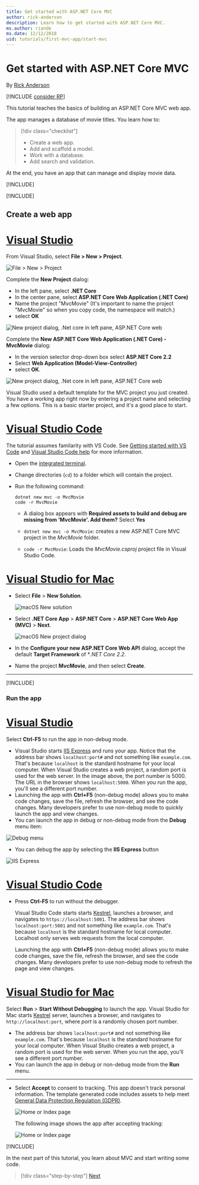 ```yaml
---
title: Get started with ASP.NET Core MVC
author: rick-anderson
description: Learn how to get started with ASP.NET Core MVC.
ms.author: riande
ms.date: 12/12/2018
uid: tutorials/first-mvc-app/start-mvc
---
```

# Get started with ASP.NET Core MVC

By [Rick Anderson](https://twitter.com/RickAndMSFT)

[!INCLUDE [consider RP](~/includes/razor.md)]

This tutorial teaches the basics of building an ASP.NET Core MVC web app.

The app manages a database of movie titles. You learn how to:

> [!div class="checklist"]
> * Create a web app.
> * Add and scaffold a model.
> * Work with a database.
> * Add search and validation.

At the end, you have an app that can manage and display movie data.

[!INCLUDE[](~/includes/mvc-intro/download.md)]

[!INCLUDE[](~/includes/net-core-prereqs-all-2.2.md)]

## Create a web app

<!-- VS -------------------------->
# [Visual Studio](#tab/visual-studio)

From Visual Studio, select  **File > New > Project**.

![File > New > Project](start-mvc/_static/alt_new_project.png)

Complete the **New Project** dialog:

* In the left pane, select **.NET Core**
* In the center pane, select **ASP.NET Core Web Application (.NET Core)**
* Name the project "MvcMovie" (It's important to name the project "MvcMovie" so when you copy code, the namespace will match.)
* select **OK**

![New project dialog, .Net core in left pane, ASP.NET Core web ](start-mvc/_static/new_project2-21.png)

Complete the **New ASP.NET Core Web Application (.NET Core) - MvcMovie** dialog:

* In the version selector drop-down box select **ASP.NET Core 2.2**
* Select **Web Application (Model-View-Controller)**
* select **OK**.

![New project dialog, .Net core in left pane, ASP.NET Core web ](start-mvc/_static/new_project22-21.png)

Visual Studio used a default template for the MVC project you just created. You have a working app right now by entering a project name and selecting a few options. This is a basic starter project, and it's a good place to start.

<!-- Code -------------------------->
# [Visual Studio Code](#tab/visual-studio-code)

The tutorial assumes familarity with VS Code. See [Getting started with VS Code](https://code.visualstudio.com/docs) and [Visual Studio Code help](#visual-studio-code-help) for more information.

* Open the [integrated terminal](https://code.visualstudio.com/docs/editor/integrated-terminal).
* Change directories (`cd`) to a folder which will contain the project.
* Run the following command:

   ```console
   dotnet new mvc -o MvcMovie
   code -r MvcMovie
   ```

  * A dialog box appears with **Required assets to build and debug are missing from 'MvcMovie'. Add them?**  Select **Yes**

  * `dotnet new mvc -o MvcMovie`: creates a new ASP.NET Core MVC project in the *MvcMovie* folder.
  * `code -r MvcMovie`: Loads the *MvcMovie.csproj* project file in Visual Studio Code.

<!-- Mac -------------------------->
# [Visual Studio for Mac](#tab/visual-studio-mac)

* Select **File** > **New Solution**.

  ![macOS New solution](~/tutorials/first-web-api-mac/_static/sln.png)

* Select **.NET Core App** > **ASP.NET Core** > **ASP.NET Core Web App (MVC)** > **Next**.

  ![macOS New project dialog](~/tutorials/first-mvc-app-mac/start-mvc/1.png)

* In the **Configure your new ASP.NET Core Web API** dialog, accept the default **Target Framework** of **.NET Core 2.2*.

* Name the project **MvcMovie**, and then select **Create**.

---  
<!-- End of VS tabs -->

[!INCLUDE[](~/includes/trustCertVS.md)]

### Run the app

# [Visual Studio](#tab/visual-studio) 

Select **Ctrl-F5** to run the app in non-debug mode.

* Visual Studio starts [IIS Express](/iis/extensions/introduction-to-iis-express/iis-express-overview) and runs your app. Notice that the address bar shows `localhost:port#` and not something like `example.com`. That's because `localhost` is the standard hostname for your local computer. When Visual Studio creates a web project, a random port is used for the web server. In the image above, the port number is 5000. The URL in the browser shows `localhost:5000`. When you run the app, you'll see a different port number.
* Launching the app with **Ctrl+F5** (non-debug mode) allows you to make code changes, save the file, refresh the browser, and see the code changes. Many developers prefer to use non-debug mode to quickly launch the app and view changes.
* You can launch the app in debug or non-debug mode from the **Debug** menu item:

![Debug menu](start-mvc/_static/debug_menu.png)

* You can debug the app by selecting the **IIS Express** button

![IIS Express](start-mvc/_static/iis_express.png)

# [Visual Studio Code](#tab/visual-studio-code) 

* Press **Ctrl-F5** to run without the debugger.

  Visual Studio Code starts starts [Kestrel](xref:fundamentals/servers/kestrel), launches a browser, and navigates to `https://localhost:5001`. The address bar shows `localhost:port:5001` and not something like `example.com`. That's because `localhost` is the standard hostname for  local computer. Localhost only serves web requests from the local computer.

  Launching the app with **Ctrl+F5** (non-debug mode) allows you to make code changes, save the file, refresh the browser, and see the code changes. Many developers prefer to use non-debug mode to refresh the page and view changes.

# [Visual Studio for Mac](#tab/visual-studio-mac)

Select **Run** > **Start Without Debugging** to launch the app. Visual Studio for Mac starts [Kestrel](xref:fundamentals/servers/index#kestrel) server, launches a browser, and navigates to `http://localhost:port`, where *port* is a randomly chosen port number.

* The address bar shows `localhost:port#` and not something like `example.com`. That's because `localhost` is the standard hostname for your local computer. When Visual Studio creates a web project, a random port is used for the web server. When you run the app, you'll see a different port number.
* You can launch the app in debug or non-debug mode from the **Run** menu.

------

* Select **Accept** to consent to tracking. This app doesn't track personal information. The template generated code includes assets to help meet [General Data Protection Regulation (GDPR)](xref:security/gdpr).

  ![Home or Index page](start-mvc/_static/privacy.png)

  The following image shows the app after accepting tracking:

  ![Home or Index page](start-mvc/_static/home2.2.png)

[!INCLUDE[](~/includes/vs-vsc-vsmac-help.md)]

In the next part of this tutorial, you learn about MVC and start writing some code.

> [!div class="step-by-step"]
> [Next](adding-controller.md)  
